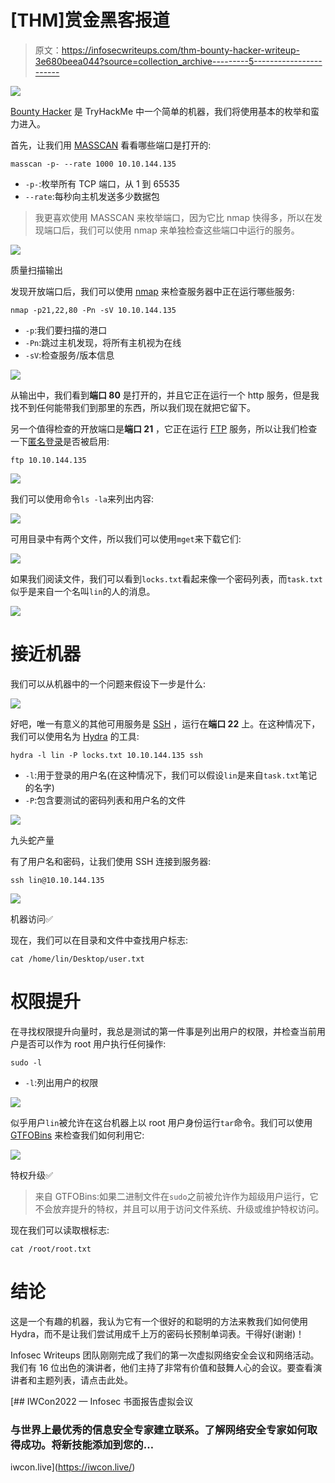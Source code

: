 # [THM]赏金黑客报道

> 原文：<https://infosecwriteups.com/thm-bounty-hacker-writeup-3e680beea044?source=collection_archive---------5----------------------->

![](img/ea2c663fdbf19776da49514758981e11.png)

[Bounty Hacker](https://tryhackme.com/room/cowboyhacker) 是 TryHackMe 中一个简单的机器，我们将使用基本的枚举和蛮力进入。

首先，让我们用 [MASSCAN](https://github.com/robertdavidgraham/masscan) 看看哪些端口是打开的:

```
masscan -p- --rate 1000 10.10.144.135
```

*   `-p-`:枚举所有 TCP 端口，从 1 到 65535
*   `--rate`:每秒向主机发送多少数据包

> 我更喜欢使用 MASSCAN 来枚举端口，因为它比 nmap 快得多，所以在发现端口后，我们可以使用 nmap 来单独检查这些端口中运行的服务。

![](img/9f8ae66e103283f9df50f443b6b81377.png)

质量扫描输出

发现开放端口后，我们可以使用 [nmap](https://nmap.org/) 来检查服务器中正在运行哪些服务:

```
nmap -p21,22,80 -Pn -sV 10.10.144.135
```

*   `-p`:我们要扫描的港口
*   `-Pn`:跳过主机发现，将所有主机视为在线
*   `-sV`:检查服务/版本信息

![](img/8f87a1adae26e74ba5b3cbb81d658d31.png)

从输出中，我们看到**端口 80** 是打开的，并且它正在运行一个 http 服务，但是我找不到任何能带我们到那里的东西，所以我们现在就把它留下。

另一个值得检查的开放端口是**端口 21** ，它正在运行 [FTP](https://en.wikipedia.org/wiki/File_Transfer_Protocol) 服务，所以让我们检查一下[匿名登录](https://book.hacktricks.xyz/pentesting/pentesting-ftp#anonymous-login)是否被启用:

```
ftp 10.10.144.135
```

![](img/e53ca5e6c3cdb3c654c6a8d8a28ae782.png)

我们可以使用命令`ls -la`来列出内容:

![](img/ccbc7573b6ac0bbd0ccc996d319bedd0.png)

可用目录中有两个文件，所以我们可以使用`mget`来下载它们:

![](img/3641264e6a06c6072efbb5ecd2383190.png)

如果我们阅读文件，我们可以看到`locks.txt`看起来像一个密码列表，而`task.txt`似乎是来自一个名叫`lin`的人的消息。

![](img/04a2af5b29680f360e307ed6dedc483e.png)

# 接近机器

我们可以从机器中的一个问题来假设下一步是什么:

![](img/4072ef63255298291712659ec1f1eabb.png)

好吧，唯一有意义的其他可用服务是 [SSH](https://en.wikipedia.org/wiki/Secure_Shell) ，运行在**端口 22** 上。在这种情况下，我们可以使用名为 [Hydra](https://github.com/vanhauser-thc/thc-hydra) 的工具:

```
hydra -l lin -P locks.txt 10.10.144.135 ssh
```

*   `-l`:用于登录的用户名(在这种情况下，我们可以假设`lin`是来自`task.txt`笔记的名字)
*   `-P`:包含要测试的密码列表和用户名的文件

![](img/d6e8c495de2a008c93f0e692a6b9f0ce.png)

九头蛇产量

有了用户名和密码，让我们使用 SSH 连接到服务器:

```
ssh lin@10.10.144.135
```

![](img/965b2a90cf282c55990fe6b7137e3c11.png)

机器访问✅

现在，我们可以在目录和文件中查找用户标志:

```
cat /home/lin/Desktop/user.txt
```

# 权限提升

在寻找权限提升向量时，我总是测试的第一件事是列出用户的权限，并检查当前用户是否可以作为 root 用户执行任何操作:

```
sudo -l
```

*   `-l`:列出用户的权限

![](img/20a25d028665097a7de657fec58f96b8.png)

似乎用户`lin`被允许在这台机器上以 root 用户身份运行`tar`命令。我们可以使用 [GTFOBins](https://gtfobins.github.io/gtfobins/tar/#sudo) 来检查我们如何利用它:

![](img/9ccbae357223b79aac01e60b2458d66c.png)

特权升级✅

> 来自 GTFOBins:如果二进制文件在`sudo`之前被允许作为超级用户运行，它不会放弃提升的特权，并且可以用于访问文件系统、升级或维护特权访问。

现在我们可以读取根标志:

```
cat /root/root.txt
```

# 结论

这是一个有趣的机器，我认为它有一个很好的和聪明的方法来教我们如何使用 Hydra，而不是让我们尝试用成千上万的密码长预制单词表。干得好(谢谢)！

Infosec Writeups 团队刚刚完成了我们的第一次虚拟网络安全会议和网络活动。我们有 16 位出色的演讲者，他们主持了非常有价值和鼓舞人心的会议。要查看演讲者和主题列表，请点击此处。

[](https://iwcon.live/) [## IWCon2022 — Infosec 书面报告虚拟会议

### 与世界上最优秀的信息安全专家建立联系。了解网络安全专家如何取得成功。将新技能添加到您的…

iwcon.live](https://iwcon.live/)